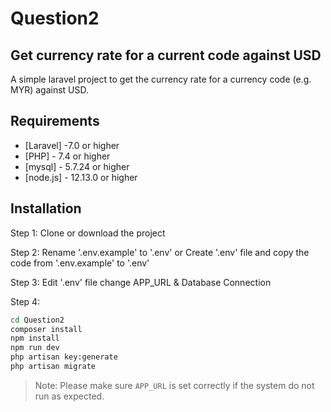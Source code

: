 # Question2
## Get currency rate for a current code against USD
A simple laravel project to get the currency rate for a currency code (e.g. MYR) against USD.

## Requirements
- [Laravel] -7.0 or higher
- [PHP] - 7.4 or higher
- [mysql] - 5.7.24 or higher
- [node.js] - 12.13.0 or higher

## Installation
Step 1: Clone or download the project

Step 2: 
Rename '.env.example' to '.env' or Create '.env' file and copy the code from '.env.example' to '.env'

Step 3:
Edit '.env' file change APP_URL & Database Connection

Step 4:
```sh
cd Question2
composer install
npm install
npm run dev
php artisan key:generate
php artisan migrate
```

> Note: Please make sure `APP_URL` is set correctly if the system do not run as expected.
